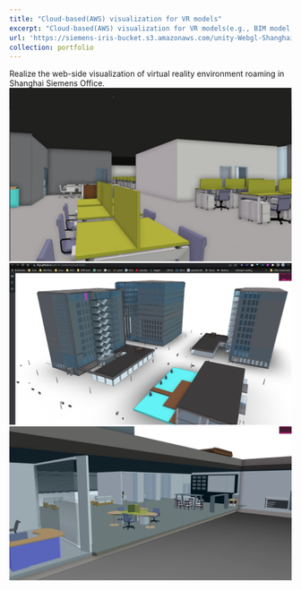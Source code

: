 ```yaml
---
title: "Cloud-based(AWS) visualization for VR models"
excerpt: "Cloud-based(AWS) visualization for VR models(e.g., BIM model, mesh model and point clouds) with three.js, bim-gis-view, and potreeJS<br/><img src='/images/bim-ifc 3.png'>"
url: 'https://siemens-iris-bucket.s3.amazonaws.com/unity-Webgl-Shanghai+Office-1.0/index.html'
collection: portfolio
---
```


Realize the web-side visualization of virtual reality environment roaming in Shanghai Siemens Office.
<br/><img src='/images/bim-ifc 1.png'><br/><img src='/images/bim-ifc 2.png'><br/><img src='/images/bim-ifc 3.png'>

